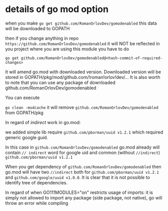 # details of go mod option
when you make `go get github.com/RomanOrlovDev/gomodenabled`
this data will be downloaded to GOPATH

then if you change anything in repo `https://github.com/RomanOrlovDev/gomodenabled`
it will NOT be reflected in you project where you are using this module
you have to do

`go get github.com/RomanOrlovDev/gomodenabled@<hash-commit-of-required-changes>`

It will amend go.mod with downloaded version. Downloaded version will be stored in 
GOPATH/pkg/mod/github.com/!roman!orlov!dev/...
It is also worth to note that you can use any package of downloaded github.com/RomanOrlovDev/gomodenabled

You can execute

`go clean -modcache`
it will remove `github.com/RomanOrlovDev/gomodenabled` from GOPATH/pkg

In regard of *indirect* work in go.mod:

we added simple lib require `github.com/pborman/uuid v1.2.1` which required generic google guid. 

In this case in `github.com/RomanOrlovDev/gomodenabled` go.mod already will contain
`// indirect` word for google uid and common (without `//indirect`) `github.com/pborman/uuid v1.2.1`

When you get dependency of `github.com/RomanOrlovDev/gomodenabled` then go.mod will have
two `//indirect` both for `github.com/pborman/uuid v1.2.1` and `github.com/google/uuid v1.0.0`.
It is clear that it is not possible to identify tree of dependencies.

In regard of when GO111MODULES="on" restricts usage of imports: it is simply not allowed
to import any package (side package, not native), go will throw an error while compiling